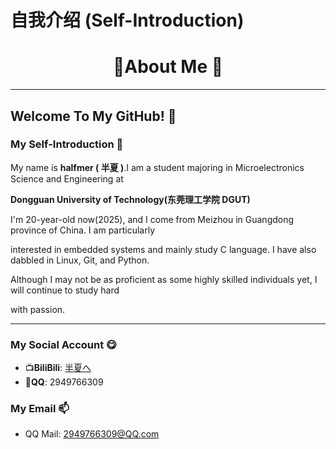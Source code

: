 # 自我介绍 (Self-Introduction)

<div align="center">
 <h1>🫲About Me 🫱</h1> 
</div>

---

## Welcome To My GitHub! 🧐

### My Self-Introduction 🏫

My name is **halfmer ( 半夏 )**.I am a student majoring in Microelectronics Science and Engineering at

**Dongguan University of Technology(东莞理工学院 DGUT)**

I'm 20-year-old now(2025), and I come from Meizhou in Guangdong province of China. I am particularly 

interested in embedded systems and mainly study C language. I have also dabbled in Linux, Git, and Python. 

Although I may not be as proficient as some highly skilled individuals yet, I will continue to study hard 

with passion.

---

### My Social Account :yum:

- :tv:**BiliBili**: [半夏へ](https://space.bilibili.com/399903838)
- :penguin:**QQ**: 2949766309

### My Email :mailbox: 

- QQ Mail: 2949766309@QQ.com
